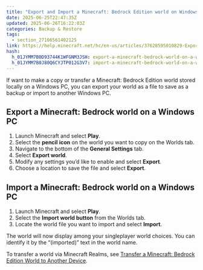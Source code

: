 ```yaml
---
title: "Export and Import a Minecraft: Bedrock Edition world on Windows PC"
date: 2025-06-25T22:47:35Z
updated: 2025-06-26T16:22:03Z
categories: Backup & Restore
tags:
  - section_27166561402125
link: https://help.minecraft.net/hc/en-us/articles/37628595010829-Export-and-Import-a-Minecraft-Bedrock-Edition-world-on-Windows-PC
hash:
  h_01JYMM7B0D93744K1WFGNM3JSH: export-a-minecraft-bedrock-world-on-a-windows-pc
  h_01JYMM7B0J80Q6CYJTP012G3V7: import-a-minecraft-bedrock-world-on-a-windows-pc
---
```


If want to make a copy or transfer a Minecraft: Bedrock Edition world stored locally on a Windows PC, you can export your world as a file to save as a backup or import to another Windows PC.

## Export a Minecraft: Bedrock world on a Windows PC

1.  Launch Minecraft and select **Play**.
2.  Select the **pencil** **icon** on the world you want to copy on the Worlds tab.
3.  Navigate to the bottom of the **General Settings** tab.
4.  Select **Export world**.
5.  Modify any settings you’d like to enable and select **Export**.
6.  Choose a location to save the file and select **Export**.

## Import a Minecraft: Bedrock world on a Windows PC

1.  Launch Minecraft and select **Play**.
2.  Select the **Import world button** from the Worlds tab.
3.  Locate the world file you want to import and select **Import**.

The world will now display among your singleplayer world choices. You can identify it by the “(imported)” text in the world name.

To transfer a world via Minecraft Realms, see [Transfer a Minecraft: Bedrock Edition World to Another Device](./Use-Realms-to-transfer-a-Minecraft-Bedrock-Edition-World-to-Another-Device.md).
